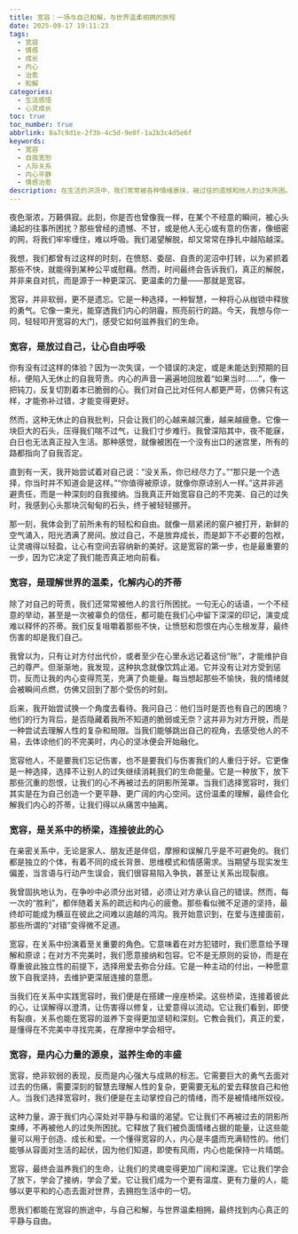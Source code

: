 ```yaml
---
title: 宽容：一场与自己和解，与世界温柔相拥的旅程
date: 2025-09-17 19:11:23
tags:
  - 宽容
  - 情感
  - 成长
  - 内心
  - 治愈
  - 和解
categories:
  - 生活感悟
  - 心灵成长
toc: true
toc_number: true
abbrlink: 8a7c9d1e-2f3b-4c5d-9e0f-1a2b3c4d5e6f
keywords:
  - 宽容
  - 自我宽恕
  - 人际关系
  - 内心平静
  - 情感治愈
description: 在生活的洪流中，我们常常被各种情绪裹挟，被过往的遗憾和他人的过失所困。然而，有一种力量，能让我们从这些束缚中解脱，那就是宽容。它不仅是对他人的慈悲，更是对自己的温柔释放。这篇文章将带你深入探讨宽容的真谛，感受它如何成为我们内心最坚韧的铠甲，以及与世界温柔相拥的桥梁。
---
```


夜色渐浓，万籁俱寂。此刻，你是否也曾像我一样，在某个不经意的瞬间，被心头涌起的往事所困扰？那些曾经的遗憾、不甘，或是他人无心或有意的伤害，像细密的网，将我们牢牢缠住，难以呼吸。我们渴望解脱，却又常常在挣扎中越陷越深。

我想，我们都曾有过这样的时刻，在愤怒、委屈、自责的泥沼中打转，以为紧抓着那些不快，就能得到某种公平或慰藉。然而，时间最终会告诉我们，真正的解脱，并非来自对抗，而是源于一种更深沉、更温柔的力量——那就是宽容。

宽容，并非软弱，更不是遗忘。它是一种选择，一种智慧，一种将心从枷锁中释放的勇气。它像一束光，能穿透我们内心的阴霾，照亮前行的路。今天，我想与你一同，轻轻叩开宽容的大门，感受它如何滋养我们的生命。

### 宽容，是放过自己，让心自由呼吸

你有没有过这样的体验？因为一次失误，一个错误的决定，或是未能达到预期的目标，便陷入无休止的自我苛责。内心的声音一遍遍地回放着“如果当时……”，像一把钝刀，反复切割着本已脆弱的心。我们对自己比对任何人都更严苛，仿佛只有这样，才能弥补过错，才能变得更好。

然而，这种无休止的自我批判，只会让我们的心越来越沉重，越来越疲惫。它像一块巨大的石头，压得我们喘不过气，让我们寸步难行。我曾深陷其中，夜不能寐，白日也无法真正投入生活。那种感觉，就像被困在一个没有出口的迷宫里，所有的路都指向了自我否定。

直到有一天，我开始尝试着对自己说：“没关系，你已经尽力了。”“那只是一个选择，你当时并不知道会是这样。”“你值得被原谅，就像你原谅别人一样。”这并非逃避责任，而是一种深刻的自我接纳。当我真正开始宽容自己的不完美、自己的过失时，我感到心头那块沉甸甸的石头，终于被轻轻挪开。

那一刻，我体会到了前所未有的轻松和自由。就像一扇紧闭的窗户被打开，新鲜的空气涌入，阳光洒满了房间。放过自己，不是放弃成长，而是卸下不必要的包袱，让灵魂得以轻盈，让心有空间去容纳新的美好。这是宽容的第一步，也是最重要的一步，因为它决定了我们能否真正地向前看。

### 宽容，是理解世界的温柔，化解内心的芥蒂

除了对自己的苛责，我们还常常被他人的言行所困扰。一句无心的话语，一个不经意的举动，甚至是一次被辜负的信任，都可能在我们心中留下深深的印记，演变成难以释怀的芥蒂。我们反复咀嚼着那些不快，让愤怒和怨恨在内心生根发芽，最终伤害的却是我们自己。

我曾以为，只有让对方付出代价，或者至少在心里永远记着这份“账”，才能维护自己的尊严。但渐渐地，我发现，这种执念就像饮鸩止渴。它并没有让对方受到惩罚，反而让我的内心变得荒芜，充满了负能量。每当想起那些不愉快，我的情绪就会被瞬间点燃，仿佛又回到了那个受伤的时刻。

后来，我开始尝试换一个角度去看待。我问自己：他们当时是否也有自己的困境？他们的行为背后，是否隐藏着我所不知道的脆弱或无奈？这并非为对方开脱，而是一种尝试去理解人性的复杂和局限。当我们能够跳出自己的视角，去感受他人的不易，去体谅他们的不完美时，内心的坚冰便会开始融化。

宽容他人，不是要我们忘记伤害，也不是要我们与伤害我们的人重归于好。它更像是一种选择，选择不让别人的过失继续消耗我们的生命能量。它是一种放下，放下那些沉重的怨恨，让我们的心不再被过去的阴影所笼罩。当我们选择宽容时，我们其实是在为自己创造一个更平静、更广阔的内心空间。这份温柔的理解，最终会化解我们内心的芥蒂，让我们得以从痛苦中抽离。

### 宽容，是关系中的桥梁，连接彼此的心

在亲密关系中，无论是家人、朋友还是伴侣，摩擦和误解几乎是不可避免的。我们都是独立的个体，有着不同的成长背景、思维模式和情感需求。当期望与现实发生偏差，当言语与行动产生误会，我们很容易陷入争执，甚至让关系出现裂痕。

我曾固执地认为，在争吵中必须分出对错，必须让对方承认自己的错误。然而，每一次的“胜利”，都伴随着关系的疏远和内心的疲惫。那些看似微不足道的坚持，最终却可能成为横亘在彼此之间难以逾越的鸿沟。我开始意识到，在爱与连接面前，那些所谓的“对错”变得微不足道。

宽容，在关系中扮演着至关重要的角色。它意味着在对方犯错时，我们愿意给予理解和原谅；在对方不完美时，我们愿意接纳和包容。它不是无原则的妥协，而是在尊重彼此独立性的前提下，选择用爱去弥合分歧。它是一种主动的付出，一种愿意放下自我坚持，去维护更深层连接的意愿。

当我们在关系中实践宽容时，我们便是在搭建一座座桥梁。这些桥梁，连接着彼此的心，让误解得以澄清，让伤害得以修复，让爱意得以流动。它让我们看到，即使有裂痕，关系也能在宽容的滋养下变得更加坚韧和深刻。它教会我们，真正的爱，是懂得在不完美中寻找完美，在摩擦中学会相守。

### 宽容，是内心力量的源泉，滋养生命的丰盛

宽容，绝非软弱的表现，反而是内心强大与成熟的标志。它需要巨大的勇气去面对过去的伤痛，需要深刻的智慧去理解人性的复杂，更需要无私的爱去释放自己和他人。当我们选择宽容时，我们便是在主动掌控自己的情绪，而不是被情绪所奴役。

这种力量，源于我们内心深处对平静与和谐的渴望。它让我们不再被过去的阴影所束缚，不再被他人的过失所困扰。它释放了我们被负面情绪占据的能量，让这些能量可以用于创造、成长和爱。一个懂得宽容的人，内心是丰盛而充满韧性的。他们能够从容面对生活的起伏，因为他们知道，即使有风雨，内心也能保持一片晴朗。

宽容，最终会滋养我们的生命，让我们的灵魂变得更加广阔和深邃。它让我们学会了放下，学会了接纳，学会了爱。它让我们成为一个更有温度、更有力量的人，能够以更平和的心态去面对世界，去拥抱生活中的一切。

愿我们都能在宽容的旅途中，与自己和解，与世界温柔相拥，最终找到内心真正的平静与自由。